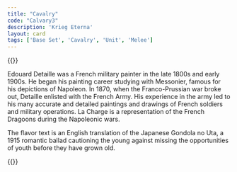 ```yaml
---
title: "Cavalry"
code: "Calvary3"
description: 'Krieg Eterna'
layout: card
tags: ['Base Set', 'Cavalry', 'Unit', 'Melee']
---
```

{{<card-detail-page title="Calvary3" artwork="The Charge by Édouard Detaille  (1901)" >}}
<p class="rule-paragraph">
Edouard Detaille was a French military painter in the late 1800s and early 1900s.  He began his painting career studying with Messonier, famous for his depictions of Napoleon.  In 1870, when the Franco-Prussian war broke out, Detaille enlisted with the French Army.  His experience in the army led to his many accurate and detailed paintings and drawings of French soldiers and military operations. La Charge is a representation of the French Dragoons during the Napoleonic wars.
</p>
<p class="rule-paragraph">
The flavor text is an English translation of the Japanese Gondola no Uta, a 1915 romantic ballad cautioning the young against missing the opportunities of youth before they have grown old.
</p>
{{</card-detail-page>}}